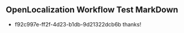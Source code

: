 ## OpenLocalization Workflow Test MarkDown
* f92c997e-ff2f-4d23-b1db-9d21322dcb6b thanks!

<!--HONumber=Jan17_HO2-->


